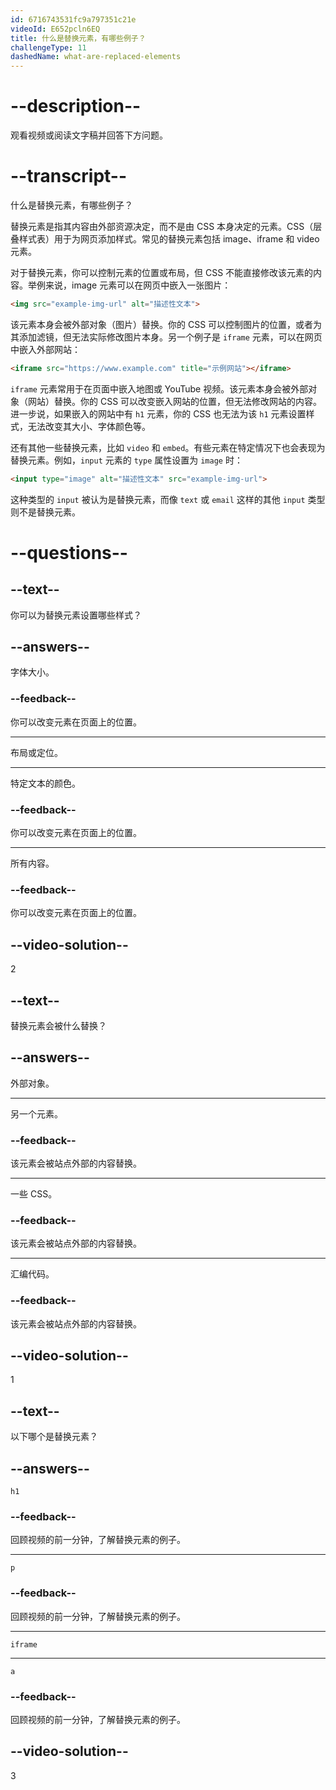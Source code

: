 ```yaml
---
id: 6716743531fc9a797351c21e
videoId: E652pcln6EQ
title: 什么是替换元素，有哪些例子？
challengeType: 11
dashedName: what-are-replaced-elements
---
```


# --description--

观看视频或阅读文字稿并回答下方问题。

# --transcript--

什么是替换元素，有哪些例子？

替换元素是指其内容由外部资源决定，而不是由 CSS 本身决定的元素。CSS（层叠样式表）用于为网页添加样式。常见的替换元素包括 image、iframe 和 video 元素。

对于替换元素，你可以控制元素的位置或布局，但 CSS 不能直接修改该元素的内容。举例来说，image 元素可以在网页中嵌入一张图片：

```html
<img src="example-img-url" alt="描述性文本">
```

该元素本身会被外部对象（图片）替换。你的 CSS 可以控制图片的位置，或者为其添加滤镜，但无法实际修改图片本身。另一个例子是 `iframe` 元素，可以在网页中嵌入外部网站：

```html
<iframe src="https://www.example.com" title="示例网站"></iframe>
```

`iframe` 元素常用于在页面中嵌入地图或 YouTube 视频。该元素本身会被外部对象（网站）替换。你的 CSS 可以改变嵌入网站的位置，但无法修改网站的内容。进一步说，如果嵌入的网站中有 `h1` 元素，你的 CSS 也无法为该 `h1` 元素设置样式，无法改变其大小、字体颜色等。

还有其他一些替换元素，比如 `video` 和 `embed`。有些元素在特定情况下也会表现为替换元素。例如，`input` 元素的 `type` 属性设置为 `image` 时：

```html
<input type="image" alt="描述性文本" src="example-img-url">
```

这种类型的 `input` 被认为是替换元素，而像 `text` 或 `email` 这样的其他 `input` 类型则不是替换元素。

# --questions--

## --text--

你可以为替换元素设置哪些样式？

## --answers--

字体大小。

### --feedback--

你可以改变元素在页面上的位置。

---

布局或定位。

---

特定文本的颜色。

### --feedback--

你可以改变元素在页面上的位置。

---

所有内容。

### --feedback--

你可以改变元素在页面上的位置。

## --video-solution--

2

## --text--

替换元素会被什么替换？

## --answers--

外部对象。

---

另一个元素。

### --feedback--

该元素会被站点外部的内容替换。

---

一些 CSS。

### --feedback--

该元素会被站点外部的内容替换。

---

汇编代码。

### --feedback--

该元素会被站点外部的内容替换。

## --video-solution--

1

## --text--

以下哪个是替换元素？

## --answers--

`h1`

### --feedback--

回顾视频的前一分钟，了解替换元素的例子。

---

`p`

### --feedback--

回顾视频的前一分钟，了解替换元素的例子。

---

`iframe`

---

`a`

### --feedback--

回顾视频的前一分钟，了解替换元素的例子。

## --video-solution--

3

